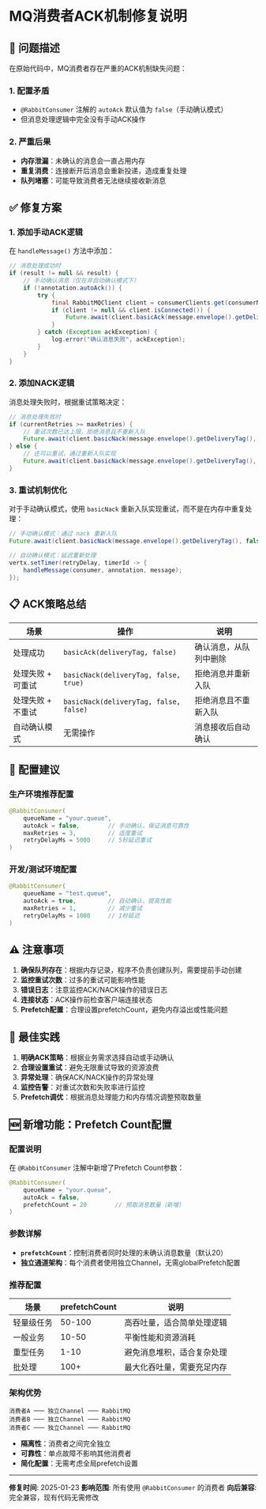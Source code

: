 # MQ消费者ACK机制修复说明

## 🚨 问题描述

在原始代码中，MQ消费者存在严重的ACK机制缺失问题：

### 1. 配置矛盾
- `@RabbitConsumer` 注解的 `autoAck` 默认值为 `false`（手动确认模式）
- 但消息处理逻辑中完全没有手动ACK操作

### 2. 严重后果
- **内存泄漏**：未确认的消息会一直占用内存
- **重复消费**：连接断开后消息会重新投递，造成重复处理
- **队列堵塞**：可能导致消费者无法继续接收新消息

## ✅ 修复方案

### 1. 添加手动ACK逻辑

在 `handleMessage()` 方法中添加：

```java
// 消息处理成功时
if (result != null && result) {
    // 手动确认消息（仅在非自动确认模式下）
    if (!annotation.autoAck()) {
        try {
            final RabbitMQClient client = consumerClients.get(consumerName);
            if (client != null && client.isConnected()) {
                Future.await(client.basicAck(message.envelope().getDeliveryTag(), false));
            }
        } catch (Exception ackException) {
            log.error("确认消息失败", ackException);
        }
    }
}
```

### 2. 添加NACK逻辑

消息处理失败时，根据重试策略决定：

```java
// 消息处理失败时
if (currentRetries >= maxRetries) {
    // 重试次数已达上限，拒绝消息且不重新入队
    Future.await(client.basicNack(message.envelope().getDeliveryTag(), false, false));
} else {
    // 还可以重试，通过重新入队实现
    Future.await(client.basicNack(message.envelope().getDeliveryTag(), false, true));
}
```

### 3. 重试机制优化

对于手动确认模式，使用 `basicNack` 重新入队实现重试，而不是在内存中重复处理：

```java
// 手动确认模式：通过 nack 重新入队
Future.await(client.basicNack(message.envelope().getDeliveryTag(), false, true));

// 自动确认模式：延迟重新处理
vertx.setTimer(retryDelay, timerId -> {
    handleMessage(consumer, annotation, message);
});
```

## 📋 ACK策略总结

| 场景              | 操作                                   | 说明                   |
| ----------------- | -------------------------------------- | ---------------------- |
| 处理成功          | `basicAck(deliveryTag, false)`         | 确认消息，从队列中删除 |
| 处理失败 + 可重试 | `basicNack(deliveryTag, false, true)`  | 拒绝消息并重新入队     |
| 处理失败 + 不重试 | `basicNack(deliveryTag, false, false)` | 拒绝消息且不重新入队   |
| 自动确认模式      | 无需操作                               | 消息接收后自动确认     |

## 🔧 配置建议

### 生产环境推荐配置

```java
@RabbitConsumer(
    queueName = "your.queue",
    autoAck = false,        // 手动确认，保证消息可靠性
    maxRetries = 3,         // 适度重试
    retryDelayMs = 5000     // 5秒延迟重试
)
```

### 开发/测试环境配置

```java
@RabbitConsumer(
    queueName = "test.queue",
    autoAck = true,         // 自动确认，提高性能
    maxRetries = 1,         // 减少重试
    retryDelayMs = 1000     // 1秒延迟
)
```

## ⚠️ 注意事项

1. **确保队列存在**：根据内存记录，程序不负责创建队列，需要提前手动创建
2. **监控重试次数**：过多的重试可能影响性能
3. **错误日志**：注意监控ACK/NACK操作的错误日志
4. **连接状态**：ACK操作前检查客户端连接状态
5. **Prefetch配置**：合理设置prefetchCount，避免内存溢出或性能问题

## 🎯 最佳实践

1. **明确ACK策略**：根据业务需求选择自动或手动确认
2. **合理设置重试**：避免无限重试导致的资源浪费
3. **异常处理**：确保ACK/NACK操作的异常处理
4. **监控告警**：对重试次数和失败率进行监控
5. **Prefetch调优**：根据消息处理能力和内存情况调整预取数量

## 🆕 新增功能：Prefetch Count配置

### 配置说明
在 `@RabbitConsumer` 注解中新增了Prefetch Count参数：

```java
@RabbitConsumer(
    queueName = "your.queue",
    autoAck = false,
    prefetchCount = 20        // 预取消息数量（新增）
)
```

### 参数详解
- **`prefetchCount`**：控制消费者同时处理的未确认消息数量（默认20）
- **独立通道架构**：每个消费者使用独立Channel，无需globalPrefetch配置

### 推荐配置
| 场景       | prefetchCount | 说明                       |
| ---------- | ------------- | -------------------------- |
| 轻量级任务 | 50-100        | 高吞吐量，适合简单处理逻辑 |
| 一般业务   | 10-50         | 平衡性能和资源消耗         |
| 重型任务   | 1-10          | 避免消息堆积，适合复杂处理 |
| 批处理     | 100+          | 最大化吞吐量，需要充足内存 |

### 架构优势
```
消费者A ─── 独立Channel ─── RabbitMQ
消费者B ─── 独立Channel ─── RabbitMQ
消费者C ─── 独立Channel ─── RabbitMQ
```

- **隔离性**：消费者之间完全独立
- **可靠性**：单点故障不影响其他消费者
- **简化配置**：无需考虑全局prefetch设置

---

**修复时间**: 2025-01-23
**影响范围**: 所有使用 `@RabbitConsumer` 的消费者
**向后兼容**: 完全兼容，现有代码无需修改
